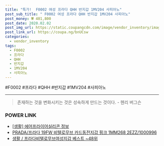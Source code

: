 ```yaml
--- 
title: "특가!  F0002 여성 프라다 QHH 반지갑 1MV204 사피아노" 
post_sub_title: " F0002 여성 프라다 QHH 반지갑 1MV204 사피아노" 
post_money: ₩ 401,800 
post_date: 2020.02.02 
post_img_url: https://static.coupangcdn.com/image/vendor_inventory/images/2018/06/05/19/0/6f7a2a9a-a7de-4525-946f-87346d357c26.jpg 
post_link_url: https://coupa.ng/bnUCsw 
categories: 
  - vendor_inventory 
tags: 
  - F0002 
  - 프라다 
  - QHH 
  - 반지갑 
  - 1MV204 
  - 사피아노 
--- 
```

  #F0002 #프라다 #QHH #반지갑 #1MV204 #사피아노 
<hr> 

> 존재하는 것을 변화시키는 것은 성숙하게 만드는 것이다. - 헨리 버그슨 


### POWER LINK

* <a href="https://blog.naver.com/santokki14/221770481774" target="_blank"> [생활] 에어프라이어실리콘 정보 </a>
* <a href="https://blog.naver.com/fasyy4321/221785734587" target="_blank">PRADA/프라다 19FW 비텔로무브 카드동전지갑 핑크 1MM268 2EZZ/1000996</a>
* <a href="https://blog.naver.com/santokki14/221785281444" target="_blank">생활 / 프라다비텔로무브여성지갑 베스트 ~48위</a>
